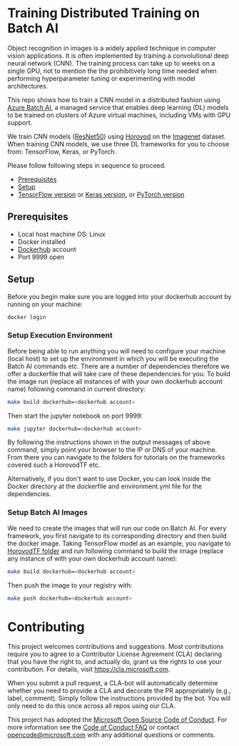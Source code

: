 # Training Distributed Training on Batch AI
Object recognition in images is a widely applied technique in computer vision applications. It is often implemented by training a convolutional deep neural network (CNN). The training process can take up to weeks on a single GPU, not to mention the the prohibitively long time needed when performing hyperparameter tuning or experimenting with model architectures.

This repo shows how to train a CNN model in a distributed fashion using [Azure Batch AI](https://docs.microsoft.com/en-us/azure/batch-ai/overview), a managed service that enables deep learning (DL) models to be trained on clusters of Azure virtual machines, including VMs with GPU support. 

We train CNN models ([ResNet50](https://arxiv.org/abs/1512.03385)) using [Horovod](https://github.com/uber/horovod) on the [Imagenet](http://www.image-net.org/) dataset. When training CNN models, we use three DL frameworks for you to choose from: TensorFlow, Keras, or PyTorch.  

Please follow following steps in sequence to proceed.

 * [Prerequisites](#prerequisites)
 * [Setup](#setup)
 * [TensorFlow version](./HorovodTF)  or [Keras version](./HorovodKeras), or [PyTorch version](./HorovodPytorch) 

<a id='prerequisites'></a>
## Prerequisites
* Local host machine OS: Linux
* Docker installed
* [Dockerhub](https://hub.docker.com/) account
* Port 9999 open 

<a id='setup'></a>
## Setup 
Before you begin make sure you are logged into your dockerhub account by running on your machine:

```bash
docker login 
```
### Setup Execution Environment
Before being able to run anything you will need to configure your machine (local host) to set up the environment in which you will be executing the Batch AI commands etc. There are a number of dependencies therefore we offer a dockerfile that will take care of these dependencies for you. To build the image run (replace all instances of <dockerhub account> with your own dockerhub account name) following command in current directory:

```bash
make build dockerhub=<dockerhub account>
```
Then start the jupyter notebook on port 9999: 
```bash
make jupyter dockerhub=<dockerhub account>
```

By following the instructions shown in the output messages of above command, simply point your browser to the IP or DNS of your machine. From there you can navigate to the folders for tutorials on the frameworks covered such a HorovodTF etc.

Alternatively, if you don't want to use Docker, you can look inside the Docker directory at the dockerfile and environment.yml file for the dependencies.

### Setup Batch AI Images
We need to create the images that will run our code on Batch AI. For every framework, you first navigate to its corresponding directory and then build the docker image. Taking TensorFlow model as an example, you navigate to [HorovodTF folder](./HorovodTF) and run following command to build the image (replace any instance of <dockerhub account> with your own dockerhub account name):

```bash
make build dockerhub=<dockerhub account>
```

Then push the image to your registry with:

```bash
make push dockerhub=<dockerhub account>
```


# Contributing

This project welcomes contributions and suggestions.  Most contributions require you to agree to a
Contributor License Agreement (CLA) declaring that you have the right to, and actually do, grant us
the rights to use your contribution. For details, visit https://cla.microsoft.com.

When you submit a pull request, a CLA-bot will automatically determine whether you need to provide
a CLA and decorate the PR appropriately (e.g., label, comment). Simply follow the instructions
provided by the bot. You will only need to do this once across all repos using our CLA.

This project has adopted the [Microsoft Open Source Code of Conduct](https://opensource.microsoft.com/codeofconduct/).
For more information see the [Code of Conduct FAQ](https://opensource.microsoft.com/codeofconduct/faq/) or
contact [opencode@microsoft.com](mailto:opencode@microsoft.com) with any additional questions or comments.
